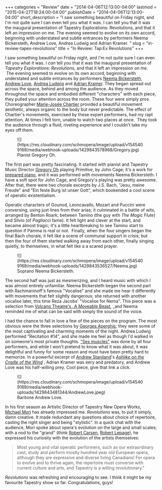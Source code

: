+++
categories = "Review"
date = "2014-04-06T12:13:00-04:00"
lastmod = "2015-04-27T18:24:00-04:00"
publishDate = "2014-04-06T12:13:00-04:00"
short_description = "I saw something beautiful on Friday night, and I&#039;m not quite sure I can even tell you what it was. I can tell you that it was the inaugural presentation of Tapestry Explorations: Revolutions, and that it left an impression on me. The evening seemed to evolve on its own accord, beginning with understated and subtle entrances by performers Neema Bickersteth, Andrew Love, Andrea Ludwig and Adrian Kramer. "
slug = "in-review-tapex-revolutions"
title = "In Review: Tap:Ex Revolutions"
+++

I saw something beautiful on Friday night, and I'm not quite sure I can even tell you what it was. I _can_ tell you that it was the inaugural presentation of _Tapestry Explorations: Revolutions_, and that it left an impression on me.  The evening seemed to evolve on its own accord, beginning with understated and subtle entrances by performers [Neema Bickersteth](https://tapestryopera.com/node/69), [Andrew Love](/talking-to-singers-andrew-love/), [Andrea Ludwig](https://tapestryopera.com/node/65) and [Adrian Kramer](https://tapestryopera.com/node/66). They began spread out across the space, behind and among the audience. As they moved throughout the space and embodied different "characters" with each piece, they pulled your attention across the room. These four were simply pros. Choreographer [Marie-Josée Chartier](http://www.chartierdanse.com/) provided a beautiful movement aesthetic, always organic to the body but never predictable. The effect of Chartier's movements, exercised by these expert performers, had my rapt attention. At times I felt torn, unable to watch two places at once.  They took the audience through a fluid, riveting experience and I couldn't take my eyes off them.

<figure data-type="image">
![](https://res.cloudinary.com/schmopera/image/upload/v1545409169/media/webhook-uploads/1429843578968/Gregory.jpg)
<figcaption>Pianist Gregory Oh.</figcaption>
</figure>

The first part was pretty fascinating. It started with pianist and Tapestry Music Director [Gregory Oh](http://gregoryoh.com/) playing _Primitive_, by John Cage; it's a work for [prepared piano](http://en.wikipedia.org/wiki/Prepared_piano), and it was performed with movements Neema Bickersteth. I have a soft spot for John Cage, and Gregory's playing was pretty awesome. After that, there were two chorale excerpts by J.S. Bach, "Jesu, meine Freude" and "Ein feste Burg ist unser Gott", which bookended a cool scene of operatic existentialism.

Operatic characters of Gounod, Leoncavallo, Mozart and Puccini were conversing, using just lines from their arias; it culminated in a battle of wits, arranged by Benton Roark, between Tamino (the guy with _The Magic Flute_) and Silvio (of _Pagliacci_ fame). It felt light and clever at the start, and became almost tragic; it's a little heartbreaking to see Tamino start to question if Pamina is real or not.  Finally, when the four singers began the final Bach chorale, it felt like a scene of communal support in crisis; but then the four of them started walking away from each other, finally singing quietly, to themselves, in what felt like a a scared prayer.

<figure data-type="image">
![](https://res.cloudinary.com/schmopera/image/upload/v1545409169/media/webhook-uploads/1429843536527/Neema.jpg)
<figcaption>Soprano Neema Bickersteth.</figcaption>
</figure>

The second half was just as mesmerizing, and I heard music with which I was almost entirely unfamiliar. Neema Bickersteth began the second part with Rachmaninoff's famous "Vocalise" and she made me hear it differently with movements that felt slightly dangerous; she returned with another vocalise later, this time Reza Jacobs' "Vocalise for Nema". This piece was a selection from [Volcano Theatre's ](http://volcano.ca/productions/beast/beast.php)_[A Moveable Beast](http://volcano.ca/productions/beast/beast.php), _and Neema reminded me of what can be said with simply the sound of the voice.

I had the chance to fall in love a few of the pieces on the program. The most obvious were the three selections by [Georges Aperghis](http://www.aperghis.com/); they were some of the most captivating and charming moments of the night. Andrea Ludwig performed "Recitation #14", and she made me feel as though I'd walked in on someone's most private thoughts. ["Ses muscles"](http://books.google.ca/books?id=Md8kDOCKwGMC&pg=PA56&lpg=PA56&dq=george+aperghis+ses+muscles&source=bl&ots=N5QoUkpGK0&sig=Q080O1SBSOok-CVC7XKtFmuSD5Y&hl=en&sa=X&ei=qW5BU8C7LYiF2QXPvYGIDQ&ved=0CC0Q6AEwAA#v=onepage&q=george%20aperghis%20ses%20muscles&f=false) was done by all four performers, and while I won't pretend to know what it was about, it was delightful and funny for some reason and must have been pretty hard to memorize. In a powerful excerpt of [Andrew Staniland](http://andrewstaniland.com/music/opera-vocal/)'s [_Ashlike on the Cradle of the Wind_](http://www.musiccentre.ca/node/28093) , Adrian Kramer was eery and predatory, and Andrew Love was his half-willing prey. Cool piece, give that link a click.

<figure data-type="image">
![](https://res.cloudinary.com/schmopera/image/upload/v1545409169/media/webhook-uploads/1429843481344/AndrewLove.jpeg)
<figcaption>Baritone Andrew Love.</figcaption>
</figure>

In his first season as Artistic Director of Tapestry New Opera Works, [Michael Mori](https://tapestryopera.com/michael-mori) has already impressed me. _Revolutions_ was, to put it simply, damn creative. It made redundant any questions about choice of repertoire, casting the right singer and being "stylistic". In a quick chat with the audience, Mori spoke about opera's evolution on the large and small scales; with a nod to the "grand" (think [Robert Carsen](http://en.wikipedia.org/wiki/Robert_Carsen), [Robert Lepage](http://en.wikipedia.org/wiki/Robert_Lepage)), he expressed his curiosity with the evolution of the artists themselves:

> Most young and vital operatic performers, such as our extraordinary cast, study and perform mostly hundred year old European opera, although they are expressive and diverse living Canadians! For opera to evolve and to thrive again, the repertoire must converse with current culture and arts, and Tapestry is a willing revolutionary."

_Revolutions_ was refreshing and encouraging to see. I think it might be my favourite Tapestry show so far. Congratulations, guys!
